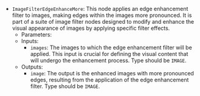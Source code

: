 - `ImageFilterEdgeEnhanceMore`: This node applies an edge enhancement filter to images, making edges within the images more pronounced. It is part of a suite of image filter nodes designed to modify and enhance the visual appearance of images by applying specific filter effects.
    - Parameters:
    - Inputs:
        - `images`: The images to which the edge enhancement filter will be applied. This input is crucial for defining the visual content that will undergo the enhancement process. Type should be `IMAGE`.
    - Outputs:
        - `image`: The output is the enhanced images with more pronounced edges, resulting from the application of the edge enhancement filter. Type should be `IMAGE`.
